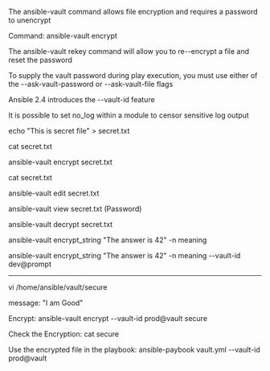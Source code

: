 

The ansible-vault command allows file encryption and requires a password to unencrypt

Command: ansible-vault encrypt <file>

The ansible-vault rekey command will allow you to re--encrypt a file and reset the password

To supply the vault password during play execution, you must use either of the --ask-vault-password or --ask-vault-file flags

Ansible 2.4 introduces the --vault-id feature

It is possible to set no_log within a module to censor sensitive log output

echo "This is secret file" > secret.txt

cat secret.txt

ansible-vault encrypt secret.txt

cat secret.txt

ansible-vault edit secret.txt

ansible-vault view secret.txt  (Password)

ansible-vault decrypt secret.txt

ansible-vault encrypt_string "The answer is 42" -n meaning

ansible-vault encrypt_string "The answer is 42" -n meaning --vault-id dev@prompt


_________________________________________________

vi /home/ansible/vault/secure  

message: "I am Good"

Encrypt:  ansible-vault encrypt --vault-id prod@vault secure

Check the Encryption: cat secure

Use the encrypted file in the playbook: ansible-paybook vault.yml --vault-id prod@vault


